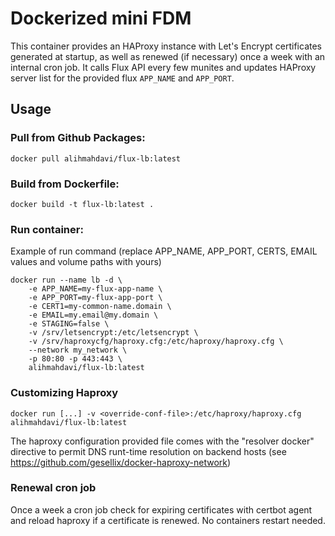 # Dockerized mini FDM

This container provides an HAProxy instance with Let's Encrypt certificates generated
at startup, as well as renewed (if necessary) once a week with an internal cron job. It calls Flux API every few munites and updates HAProxy server list for the provided flux `APP_NAME` and `APP_PORT`.

## Usage

### Pull from Github Packages:

```
docker pull alihmahdavi/flux-lb:latest
```

### Build from Dockerfile:

```
docker build -t flux-lb:latest .
```

### Run container:

Example of run command (replace APP_NAME, APP_PORT, CERTS, EMAIL values and volume paths with yours)

```
docker run --name lb -d \
    -e APP_NAME=my-flux-app-name \
    -e APP_PORT=my-flux-app-port \
    -e CERT1=my-common-name.domain \
    -e EMAIL=my.email@my.domain \
    -e STAGING=false \
    -v /srv/letsencrypt:/etc/letsencrypt \
    -v /srv/haproxycfg/haproxy.cfg:/etc/haproxy/haproxy.cfg \
    --network my_network \
    -p 80:80 -p 443:443 \
    alihmahdavi/flux-lb:latest
```

### Customizing Haproxy

    docker run [...] -v <override-conf-file>:/etc/haproxy/haproxy.cfg alihmahdavi/flux-lb:latest

The haproxy configuration provided file comes with the "resolver docker" directive to permit DNS runt-time resolution on backend hosts (see https://github.com/gesellix/docker-haproxy-network)

### Renewal cron job

Once a week a cron job check for expiring certificates with certbot agent and reload haproxy if a certificate is renewed. No containers restart needed.


